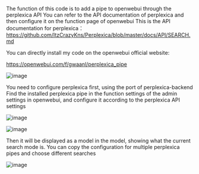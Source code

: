 The function of this code is to add a pipe to openwebui through the perplexica API
You can refer to the API documentation of perplexica and then configure it on the function page of openwebui
This is the API documentation for perplexica：
https://github.com/ItzCrazyKns/Perplexica/blob/master/docs/API/SEARCH.md

You can directly install my code on the openwebui official website:

https://openwebui.com/f/gwaanl/perplexica_pipe


![image](https://github.com/user-attachments/assets/33345bfe-601c-4153-9bba-570c626f2412)

You need to configure perplexica first, using the port of perplexica-backend
Find the installed perplexica pipe in the function settings of the admin settings in openwebui, and configure it according to the perplexica API settings

![image](https://github.com/user-attachments/assets/ef4f8458-fbd8-49db-b98e-b827ceef34d9)

![image](https://github.com/user-attachments/assets/d50dda3c-8aec-407a-be80-f5c19696234e)


Then it will be displayed as a model in the model, showing what the current search mode is. You can copy the configuration for multiple perplexica pipes and choose different searches

![image](https://github.com/user-attachments/assets/d654c79f-557a-463a-b84c-8f1c0ec8f584)
